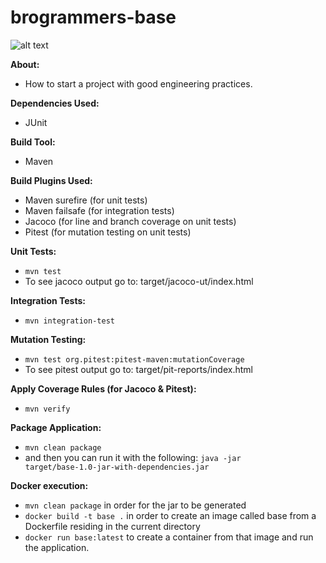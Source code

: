 # brogrammers-base

![alt text](https://am22.akamaized.net/tms/cnt/uploads/2014/12/94db027dfe61ac0d4d2b222b41806159512d8f6ce8d54dc090c20827d1c55b39.jpg)



**About:**
- How to start a project with good engineering practices.

**Dependencies Used:**
- JUnit

**Build Tool:**
- Maven

**Build Plugins Used:**
- Maven surefire (for unit tests)
- Maven failsafe (for integration tests)
- Jacoco (for line and branch coverage on unit tests)
- Pitest (for mutation testing on unit tests)

**Unit Tests:**
- <code>mvn test</code>
- To see jacoco output go to: target/jacoco-ut/index.html

**Integration Tests:**
- <code>mvn integration-test</code>

**Mutation Testing:**
- <code>mvn test org.pitest:pitest-maven:mutationCoverage</code>
- To see pitest output go to: target/pit-reports/index.html

**Apply Coverage Rules (for Jacoco & Pitest):**
- <code>mvn verify</code>

**Package Application:**
- <code>mvn clean package</code>
- and then you can run it with the following: <code>java -jar target/base-1.0-jar-with-dependencies.jar</code>

**Docker execution:**
- <code>mvn clean package</code> in order for the jar to be generated
- <code>docker build -t base .</code> in order to create an image called base from a Dockerfile residing in the current directory
- <code>docker run base:latest</code> to create a container from that image and run the application.
